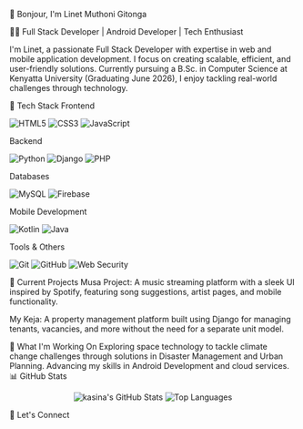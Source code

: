 👋 Bonjour, I'm Linet Muthoni Gitonga

🧑‍💻 Full Stack Developer | Android Developer | Tech Enthusiast

I'm Linet, a passionate Full Stack Developer with expertise in web and mobile application development. I focus on creating scalable, efficient, and user-friendly solutions. Currently pursuing a B.Sc. in Computer Science at Kenyatta University (Graduating June 2026), I enjoy tackling real-world challenges through technology.

💼 Tech Stack
Frontend
<p> <img src="https://img.shields.io/badge/HTML5-E34F26?logo=html5&logoColor=white&style=for-the-badge" alt="HTML5" /> <img src="https://img.shields.io/badge/CSS3-1572B6?logo=css3&logoColor=white&style=for-the-badge" alt="CSS3" /> <img src="https://img.shields.io/badge/JavaScript-F7DF1E?logo=javascript&logoColor=black&style=for-the-badge" alt="JavaScript" /> </p>
Backend
<p> <img src="https://img.shields.io/badge/Python-3776AB?logo=python&logoColor=white&style=for-the-badge" alt="Python" /> <img src="https://img.shields.io/badge/Django-092E20?logo=django&logoColor=white&style=for-the-badge" alt="Django" /> <img src="https://img.shields.io/badge/PHP-777BB4?logo=php&logoColor=white&style=for-the-badge" alt="PHP" /> </p>
Databases
<p> <img src="https://img.shields.io/badge/MySQL-4479A1?logo=mysql&logoColor=white&style=for-the-badge" alt="MySQL" /> <img src="https://img.shields.io/badge/Firebase-FFCA28?logo=firebase&logoColor=black&style=for-the-badge" alt="Firebase" /> </p>
Mobile Development
<p> <img src="https://img.shields.io/badge/Kotlin-0095D5?logo=kotlin&logoColor=white&style=for-the-badge" alt="Kotlin" /> <img src="https://img.shields.io/badge/Java-007396?logo=java&logoColor=white&style=for-the-badge" alt="Java" /> </p>
Tools & Others
<p> <img src="https://img.shields.io/badge/Git-F05032?logo=git&logoColor=white&style=for-the-badge" alt="Git" /> <img src="https://img.shields.io/badge/Version%20Control-GitHub-181717?logo=github&logoColor=white&style=for-the-badge" alt="GitHub" /> <img src="https://img.shields.io/badge/Web%20Security-4682B4?logo=security&logoColor=white&style=for-the-badge" alt="Web Security" /> </p>
🚀 Current Projects
Musa Project: A music streaming platform with a sleek UI inspired by Spotify, featuring song suggestions, artist pages, and mobile functionality.

My Keja: A property management platform built using Django for managing tenants, vacancies, and more without the need for a separate unit model.

🔭 What I'm Working On
Exploring space technology to tackle climate change challenges through solutions in Disaster Management and Urban Planning.
Advancing my skills in Android Development and cloud services.
📊 GitHub Stats
<p align="center"> <img src="https://github-readme-stats.vercel.app/api?username=BrianKasina&show_icons=true&theme=radical" alt="kasina's GitHub Stats" /> <img src="https://github-readme-stats.vercel.app/api/top-langs/?username=LinetGitonga&layout=compact&theme=radical" alt="Top Languages" /> </p>
💬 Let's Connect
